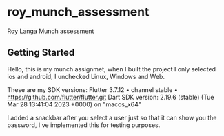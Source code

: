 # roy_munch_assessment

Roy Langa Munch assessment

## Getting Started

Hello, this is my munch assignmet, when I built the project I only selected ios and android, I unchecked Linux, Windows and Web.

These are my SDK versions:
Flutter 3.7.12 • channel stable • https://github.com/flutter/flutter.git
Dart SDK version: 2.19.6 (stable) (Tue Mar 28 13:41:04 2023 +0000) on "macos_x64"

I added a snackbar after you select a user just so that it can show you the password,
I've implemented this for testing purposes.
